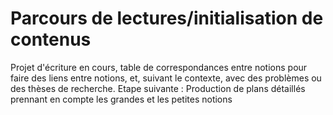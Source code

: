 # Parcours de lectures/initialisation de contenus
Projet d'écriture en cours, table de correspondances entre notions pour faire des liens entre notions, et, suivant le contexte, avec des problèmes ou des thèses de recherche.
Etape suivante : Production de plans détaillés prennant en compte les grandes et les petites notions
